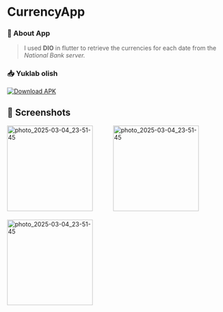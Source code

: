 
# CurrencyApp

### 📱 About App
> I used **DIO** in flutter to retrieve the currencies for each date from the _National Bank server._


### 📥 Yuklab olish
[![Download APK](https://img.shields.io/badge/Download-APK-blue)](https://github.com/Xolisbek/Flutter_CurrencyApp_Assets/releases/download/CurrencyApp/app-release.apk)

## 📸 Screenshots
<div style="display: flex; flex-wrap: wrap; gap: 20px;">
  <img src="https://github.com/user-attachments/assets/3f965646-7c12-4bb1-bae0-e01d84104c0a" alt="photo_2025-03-04_23-51-45" width="200" />
  &nbsp;&nbsp;
  <img src="https://github.com/user-attachments/assets/08bb58de-b191-476e-95d4-c4b91e895dde" alt="photo_2025-03-04_23-51-45" width="200" />
  &nbsp;&nbsp;
  <img src="https://github.com/user-attachments/assets/364e8db0-9ff0-42ff-8871-f77b6de51dc2" alt="photo_2025-03-04_23-51-45" width="200" />
</div>

